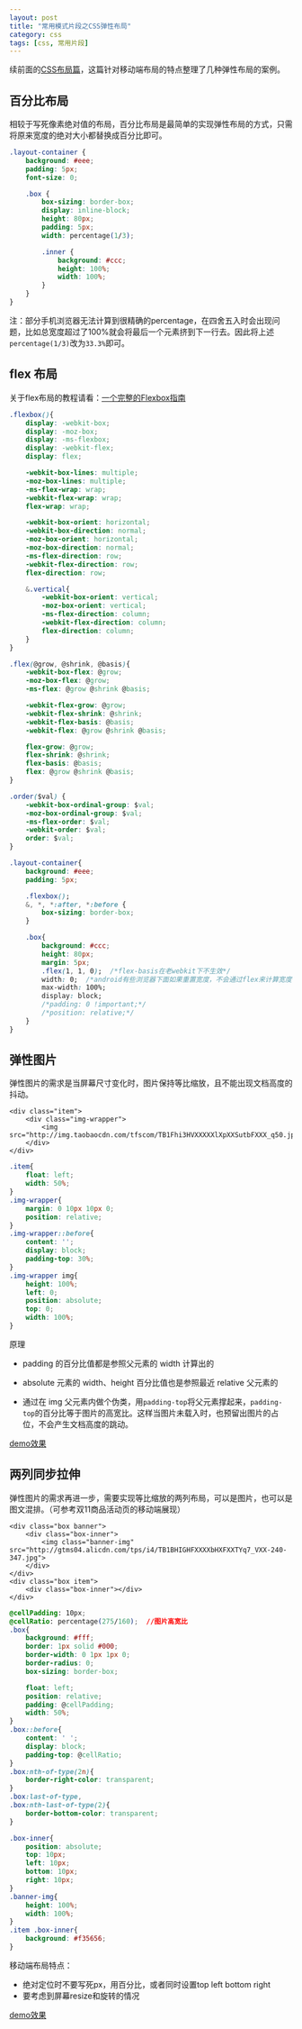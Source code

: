 ```yaml
---
layout: post
title: "常用模式片段之CSS弹性布局"
category: css
tags: [css, 常用片段]
---
```


续前面的[CSS布局篇](/blog/2016/08/code-patterns-of-css-layout.html)，这篇针对移动端布局的特点整理了几种弹性布局的案例。

<!-- more -->

百分比布局
---------
相较于写死像素绝对值的布局，百分比布局是最简单的实现弹性布局的方式，只需将原来宽度的绝对大小都替换成百分比即可。

```css
.layout-container {
    background: #eee;
    padding: 5px;
    font-size: 0;

    .box {
        box-sizing: border-box;
        display: inline-block;
        height: 80px;
        padding: 5px;
        width: percentage(1/3);

        .inner {
            background: #ccc;
            height: 100%;
            width: 100%;
        }
    }
}
```

注：部分手机浏览器无法计算到很精确的percentage，在四舍五入时会出现问题，比如总宽度超过了100%就会将最后一个元素挤到下一行去。因此将上述`percentage(1/3)`改为`33.3%`即可。


flex 布局
---------
关于flex布局的教程请看：[一个完整的Flexbox指南](http://www.w3cplus.com/css3/a-guide-to-flexbox-new.html)

```css
.flexbox(){
    display: -webkit-box;
    display: -moz-box;
    display: -ms-flexbox;
    display: -webkit-flex;
    display: flex;

    -webkit-box-lines: multiple;
    -moz-box-lines: multiple;
    -ms-flex-wrap: wrap;
    -webkit-flex-wrap: wrap;
    flex-wrap: wrap;

    -webkit-box-orient: horizontal;
    -webkit-box-direction: normal;
    -moz-box-orient: horizontal;
    -moz-box-direction: normal;
    -ms-flex-direction: row;
    -webkit-flex-direction: row;
    flex-direction: row;

    &.vertical{
        -webkit-box-orient: vertical;
        -moz-box-orient: vertical;
        -ms-flex-direction: column;
        -webkit-flex-direction: column;
        flex-direction: column;
    }
}

.flex(@grow, @shrink, @basis){
    -webkit-box-flex: @grow;
    -moz-box-flex: @grow;
    -ms-flex: @grow @shrink @basis;

    -webkit-flex-grow: @grow;
    -webkit-flex-shrink: @shrink;
    -webkit-flex-basis: @basis;
    -webkit-flex: @grow @shrink @basis;

    flex-grow: @grow;
    flex-shrink: @shrink;
    flex-basis: @basis;
    flex: @grow @shrink @basis;
}

.order($val) {
    -webkit-box-ordinal-group: $val;  
    -moz-box-ordinal-group: $val;     
    -ms-flex-order: $val;     
    -webkit-order: $val;  
    order: $val;
}

.layout-container{
    background: #eee;
    padding: 5px;

    .flexbox();
    &, *, *:after, *:before {
        box-sizing: border-box;
    }

    .box{
        background: #ccc;
        height: 80px;
        margin: 5px;
        .flex(1, 1, 0);  /*flex-basis在老webkit下不生效*/
        width: 0;  /*android有些浏览器下面如果重置宽度，不会通过flex来计算宽度*/
        max-width: 100%;
        display: block;
        /*padding: 0 !important;*/
        /*position: relative;*/
    }
}
```


弹性图片
--------
弹性图片的需求是当屏幕尺寸变化时，图片保持等比缩放，且不能出现文档高度的抖动。

```
<div class="item">
	<div class="img-wrapper">
		<img src="http://img.taobaocdn.com/tfscom/TB1Fhi3HVXXXXXlXpXXSutbFXXX_q50.jpg">
	</div>
</div>
```

```css
.item{
	float: left;
	width: 50%;
}
.img-wrapper{
	margin: 0 10px 10px 0;
	position: relative;
}
.img-wrapper::before{
	content: '';
	display: block;
	padding-top: 30%;
}
.img-wrapper img{
	height: 100%;
	left: 0;
	position: absolute;
	top: 0;
	width: 100%;
}
```
		
原理
	
- padding 的百分比值都是参照父元素的 width 计算出的

- absolute 元素的 width、height 百分比值也是参照最近 relative 父元素的

- 通过在 img 父元素内做个伪类，用`padding-top`将父元素撑起来，`padding-top`的百分比等于图片的高宽比。这样当图片未载入时，也预留出图片的占位，不会产生文档高度的跳动。

[demo效果](/demo/css/layout/flexiableImg.html)


两列同步拉伸
-----------
弹性图片的需求再进一步，需要实现等比缩放的两列布局，可以是图片，也可以是图文混排。（可参考双11商品活动页的移动端展现）

```
<div class="box banner">
    <div class="box-inner">
        <img class="banner-img" src="http://gtms04.alicdn.com/tps/i4/TB1BHIGHFXXXXbHXFXXTYq7_VXX-240-347.jpg">
    </div>
</div>
<div class="box item">
    <div class="box-inner"></div>
</div>
```

```css
@cellPadding: 10px;
@cellRatio: percentage(275/160);  //图片高宽比
.box{
    background: #fff;
    border: 1px solid #000;
    border-width: 0 1px 1px 0;
    border-radius: 0;
    box-sizing: border-box;

    float: left;
    position: relative;
    padding: @cellPadding;
    width: 50%;
}
.box::before{
    content: ' ';
    display: block;
    padding-top: @cellRatio;
}
.box:nth-of-type(2n){
    border-right-color: transparent;
}
.box:last-of-type,
.box:nth-last-of-type(2){
    border-bottom-color: transparent;
}

.box-inner{
    position: absolute;
    top: 10px;
    left: 10px;
    bottom: 10px;
    right: 10px;
}
.banner-img{
    height: 100%;
    width: 100%;
}
.item .box-inner{
    background: #f35656;
}
```

移动端布局特点：

- 绝对定位时不要写死px，用百分比，或者同时设置top left bottom right
- 要考虑到屏幕resize和旋转的情况

[demo效果](/demo/css/layout/flexiableCols.html)


